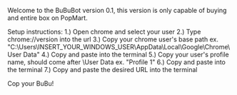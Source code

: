 Welcome to the BuBuBot version 0.1, this version is only capable 
of buying and entire box on PopMart.

Setup instructions:
1.) Open chrome and select your user
2.) Type chrome://version into the url
3.) Copy your chrome user's base path ex. "C:\Users\INSERT_YOUR_WINDOWS_USER\AppData\Local\Google\Chrome\User Data"
4.) Copy and paste into the terminal
5.) Copy your user's profile name, should come after \User Data ex. "Profile 1"
6.) Copy and paste into the terminal
7.) Copy and paste the desired URL into the terminal

Cop your BuBu!